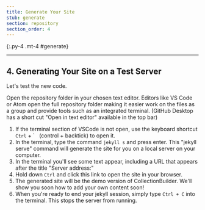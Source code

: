 ```yaml
---
title: Generate Your Site
stub: generate
section: repository
section_order: 4
---
```


{:.py-4 .mt-4 #generate}
***

## 4. Generating Your Site on a Test Server

Let's test the new code. 

Open the repository folder in your chosen text editor.
Editors like VS Code or Atom open the full repository folder making it easier work on the files as a group and provide tools such as an integrated terminal. 
(GitHub Desktop has a short cut "Open in text editor" available in the top bar)

1. If the terminal section of VSCode is not open, use the keyboard shortcut `Ctrl` + \` &nbsp; (control + backtick) to open it. 
2. In the terminal, type the command `jekyll s` and press enter. This "jekyll serve" command will generate the site for you on a local server on your computer. 
3. In the terminal you'll see some text appear, including a URL that appears after the title "Server address:"
4. Hold down `Ctrl` and click this link to open the site in your browser.
5. The generated site will be the demo version of CollectionBuilder. We'll show you soon how to add your own content soon!
6. When you're ready to end your jekyll session, simply type `Ctrl + C` into the terminal. This stops the server from running.